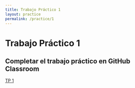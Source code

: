 ```yaml
---
title: Trabajo Práctico 1
layout: practice
permalink: /practice/1
---
```


# Trabajo Práctico 1

## Completar el trabajo práctico en GitHub Classroom
[TP 1](https://classroom.github.com/a/7hUedGfb)
